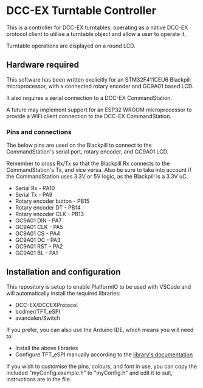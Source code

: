# DCC-EX Turntable Controller

This is a controller for DCC-EX turntables, operating as a native DCC-EX protocol client to utilise a turntable object and allow a user to operate it.

Turntable operations are displayed on a round LCD.

## Hardware required

This software has been written explicitly for an STM32F411CEU6 Blackpill microprocessor, with a connected rotary encoder and GC9A01 based LCD.

It also requires a serial connection to a DCC-EX CommandStation.

A future may implement support for an ESP32 WROOM microprocessor to provide a WiFi client connection to the DCC-EX CommandStation.

### Pins and connections

The below pins are used on the Blackpill to connect to the CommandStation's serial port, rotary encoder, and GC9A01 LCD.

Remember to cross Rx/Tx so that the Blackpill Rx connects to the CommandStation's Tx, and vice versa. Also be sure to take into account if the CommandStation uses 3.3V or 5V logic, as the Blackpill is a 3.3V uC.

- Serial Rx - PA10
- Serial Tx - PA9
- Rotary encoder button - PB15
- Rotary encoder DT - PB14
- Rotary encoder CLK - PB13
- GC9A01 DIN - PA7
- GC9A01 CLK - PA5
- GC9A01 CS - PA4
- GC9A01 DC - PA3
- GC9A01 RST - PA2
- GC9A01 BL - PA1

## Installation and configuration

This repository is setup to enable PlatformIO to be used with VSCode and will automatically install the required libraries:

- DCC-EX/DCCEXProtocol
- bodmer/TFT_eSPI
- avandalen/Switch

If you prefer, you can also use the Arduino IDE, which means you will need to:

- Install the above libraries
- Configure TFT_eSPI manually according to the [library's documentation](https://github.com/Bodmer/TFT_eSPI)

If you wish to customise the pins, colours, and font in use, you can copy the included "myConfig.example.h" to "myConfig.h" and edit it to suit, instructions are in the file.
